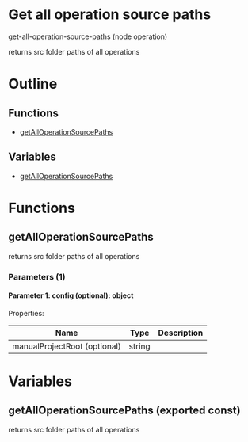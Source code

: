 # Get all operation source paths

get-all-operation-source-paths (node operation)

returns src folder paths of all operations




# Outline

## Functions

- [getAllOperationSourcePaths](#getAllOperationSourcePaths)

## Variables

- [getAllOperationSourcePaths](#getalloperationsourcepaths)



# Functions

## getAllOperationSourcePaths

returns src folder paths of all operations




### Parameters (1)

#### Parameter 1: config (optional): object

Properties: 

 | Name | Type | Description |
|---|---|---|
| manualProjectRoot (optional) | string |  |


# Variables

## getAllOperationSourcePaths (exported const)

returns src folder paths of all operations


